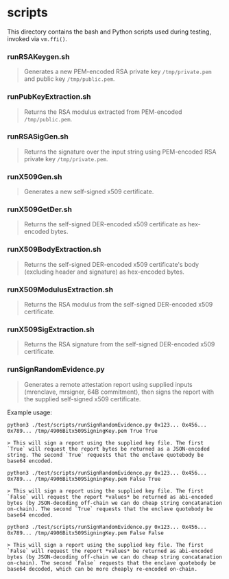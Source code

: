 # scripts
This directory contains the bash and Python scripts used during testing, invoked via `vm.ffi()`.

### runRSAKeygen.sh
> Generates a new PEM-encoded RSA private key `/tmp/private.pem` and public key `/tmp/public.pem`. 

### runPubKeyExtraction.sh
> Returns the RSA modulus extracted from PEM-encoded `/tmp/public.pem`.

### runRSASigGen.sh
> Returns the signature over the input string using PEM-encoded RSA private key `/tmp/private.pem`.

### runX509Gen.sh
> Generates a new self-signed x509 certificate.

### runX509GetDer.sh
> Returns the self-signed DER-encoded x509 certificate as hex-encoded bytes.

### runX509BodyExtraction.sh
> Returns the self-signed DER-encoded x509 certificate's body (excluding header and signature) as hex-encoded bytes.

### runX509ModulusExtraction.sh
> Returns the RSA modulus from the self-signed DER-encoded x509 certificate.

### runX509SigExtraction.sh
> Returns the RSA signature from the self-signed DER-encoded x509 certificate.

### runSignRandomEvidence.py
> Generates a remote attestation report using supplied inputs (mrenclave, mrsigner, 64B commitment), then signs the report with the supplied self-signed x509 certificate. 

Example usage: 

`python3 ./test/scripts/runSignRandomEvidence.py 0x123... 0x456... 0x789... /tmp/4906Bitx509SigningKey.pem True True`
    
    > This will sign a report using the supplied key file. The first `True` will request the report bytes be returned as a JSON-encoded string. The second `True` requests that the enclave quotebody be base64 encoded.

`python3 ./test/scripts/runSignRandomEvidence.py 0x123... 0x456... 0x789... /tmp/4906Bitx509SigningKey.pem False True`
    
    > This will sign a report using the supplied key file. The first `False` will request the report *values* be returned as abi-encoded bytes (by JSON-decoding off-chain we can do cheap string concatanation on-chain). The second `True` requests that the enclave quotebody be base64 encoded.

`python3 ./test/scripts/runSignRandomEvidence.py 0x123... 0x456... 0x789... /tmp/4906Bitx509SigningKey.pem False False`
    
    > This will sign a report using the supplied key file. The first `False` will request the report *values* be returned as abi-encoded bytes (by JSON-decoding off-chain we can do cheap string concatanation on-chain). The second `False` requests that the enclave quotebody be base64 decoded, which can be more cheaply re-encoded on-chain.